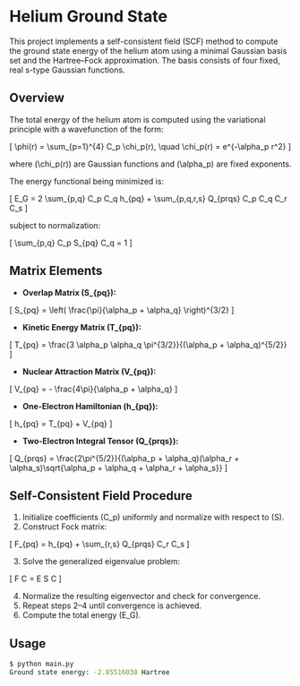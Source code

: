 # Helium Ground State

This project implements a self-consistent field (SCF) method to compute the ground state energy of the helium atom using a minimal Gaussian basis set and the Hartree–Fock approximation. The basis consists of four fixed, real s-type Gaussian functions.

## Overview

The total energy of the helium atom is computed using the variational principle with a wavefunction of the form:

\[
\phi(r) = \sum_{p=1}^{4} C_p \chi_p(r), \quad \chi_p(r) = e^{-\alpha_p r^2}
\]

where \(\chi_p(r)\) are Gaussian functions and \(\alpha_p\) are fixed exponents.

The energy functional being minimized is:

\[
E_G = 2 \sum_{p,q} C_p C_q h_{pq} + \sum_{p,q,r,s} Q_{prqs} C_p C_q C_r C_s
\]

subject to normalization:

\[
\sum_{p,q} C_p S_{pq} C_q = 1
\]

## Matrix Elements

- **Overlap Matrix \(S_{pq}\):**

\[
S_{pq} = \left( \frac{\pi}{\alpha_p + \alpha_q} \right)^{3/2}
\]

- **Kinetic Energy Matrix \(T_{pq}\):**

\[
T_{pq} = \frac{3 \alpha_p \alpha_q \pi^{3/2}}{(\alpha_p + \alpha_q)^{5/2}}
\]

- **Nuclear Attraction Matrix \(V_{pq}\):**

\[
V_{pq} = - \frac{4\pi}{\alpha_p + \alpha_q}
\]

- **One-Electron Hamiltonian \(h_{pq}\):**

\[
h_{pq} = T_{pq} + V_{pq}
\]

- **Two-Electron Integral Tensor \(Q_{prqs}\):**

\[
Q_{prqs} = \frac{2\pi^{5/2}}{(\alpha_p + \alpha_q)(\alpha_r + \alpha_s)\sqrt{\alpha_p + \alpha_q + \alpha_r + \alpha_s}}
\]

## Self-Consistent Field Procedure

1. Initialize coefficients \(C_p\) uniformly and normalize with respect to \(S\).
2. Construct Fock matrix:

\[
F_{pq} = h_{pq} + \sum_{r,s} Q_{prqs} C_r C_s
\]

3. Solve the generalized eigenvalue problem:

\[
F C = E S C
\]

4. Normalize the resulting eigenvector and check for convergence.
5. Repeat steps 2–4 until convergence is achieved.
6. Compute the total energy \(E_G\).

## Usage

```bash
$ python main.py
Ground state energy: -2.85516038 Hartree
```